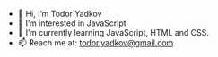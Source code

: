 - 👋 Hi, I’m Todor Yadkov
- 👀 I’m interested in JavaScript
- 🌱 I’m currently learning JavaScript, HTML and CSS.
- 📫 Reach me at: todor.yadkov@gmail.com

<!---
TodorYadkov/TodorYadkov is a ✨ special ✨ repository because its `README.md` (this file) appears on your GitHub profile.
You can click the Preview link to take a look at your changes.
--->
